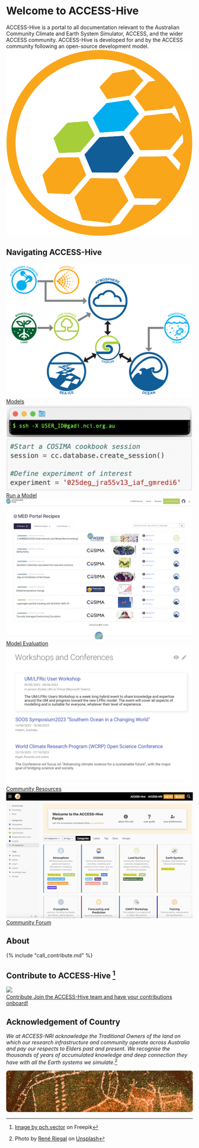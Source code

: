 
<!-- ![ACCESS-HIVE Logo](assets/ACCESS_icon_HIVE.png){align=right width=40%} -->
# <div class="highlight-bg"> Welcome to ACCESS-Hive </div>

<!-- [![github-contributors](https://img.shields.io/github/contributors/ACCESS-Hive/access-hive.github.io?color=blue&style=plastic)][github-repo] -->
<!-- [![forum-users](https://img.shields.io/discourse/users?color=blue&label=forum&server=https%3A%2F%2Fforum.access-hive.org.au&style=plastic)][forum] -->


<div class="with-border introduction">
    <div>
        ACCESS-Hive is a portal to all documentation relevant to the Australian Community Climate and Earth System Simulator, ACCESS, and the wider ACCESS community. ACCESS-Hive is developed for and by the ACCESS community following an open-source development model.
    </div>
    <img src="assets/ACCESS_icon_HIVE.png">
</div>

## Navigating ACCESS-Hive
<div class="card-container">
    <a href="models" class="squared-card default-text-color">
        <img src="assets/ACCESS-MODEL.png" alt="Models" class="home-page-sq-card"></img>
        <div class="squared-card-text highlight-bg bg-color-like-tab bold">Models</div>
    </a>
    <a href="models/run-a-model" class="squared-card default-text-color">
        <img src="assets/get_started_example.png" alt="Run a Model" class="home-page-sq-card"></img>
        <div class="squared-card-text highlight-bg bg-color-like-tab bold">Run a Model</div>
    </a>
    <a href="model_evaluation" class="squared-card default-text-color">
        <img src="assets/resources_example.png" alt="Model Evaluation" class="home-page-sq-card"></img>
        <div class="squared-card-text highlight-bg bg-color-like-tab bold">Model Evaluation</div>
    </a>
    <a href="community_resources" class="squared-card default-text-color">
        <img src="assets/community-forum-homepage.png" alt="Community Resources" class="home-page-sq-card"></img>
        <div class="squared-card-text highlight-bg bg-color-like-tab bold">Community Resources</div>
    </a>
    <a href="https://forum.access-hive.org.au" target="_blank" class="squared-card default-text-color">
        <img src="assets/forum_screenshot.png" alt="Community Forum" class="home-page-sq-card"></img>
        <div class="squared-card-text highlight-bg bg-color-like-tab bold">Community Forum</div>
    </a>
</div>

## About
{% include "call_contribute.md" %}

## Contribute to ACCESS-Hive [^1]
<div class="card-container">
    <a href="contribute/" target="_blank" class="rectangular-card default-text-color">
        <div class="rectangular-card-image">
            <img src="assets/how-to-contribute-img.jpg" class="cover"></img>
        </div>
        <div class="rectangular-card-text">
            <span class="highlight-bg bg-color-like-tab bold">Contribute</span>
            <span class="">Join the ACCESS-Hive team and have your contributions onboard!</span>
        </div>
    </a>
</div>

[^1]:
    <a href="https://www.freepik.com/free-vector/team-crisis-managers-solving-businessman-problems-employees-with-lightbulb-unraveling-tangle-vector-illustration-teamwork-solution-management-concept_10613678.htm#query=teamwork%20cartoon&position=18&from_view=keyword&track=ais">Image by pch.vector</a> on Freepik

<!-- [How to Contribute][HCG]{ .md-button .md-button--primary }

ACCESS-Hive is a community supported site, as such contributions to the ACCESS-Hive site are **encouraged by any member of the community**. Member of the ACCESS community are also welcome to become reviewers. Please refer to the [contribution guidelines][HCG] to learn how you can help the ACCESS community build a documentation database useful to everyone. -->

## Acknowledgement of Country

<em>We at ACCESS-NRI acknowledge the Traditional Owners of the land on which our research infrastructure and community operate across Australia and pay our respects to Elders past and present. We recognise the thousands of years of accumulated knowledge and deep connection they have with all the Earth systems we simulate</em>.[^2]

<img src = "assets/aboriginal-acknowledgement.png" class="white-img-bg" style="width: 100%; height: 8em; object-fit: cover; border-radius: 7px;"></img>

[^2]:
    Photo by <a href="https://unsplash.com/@riegal?utm_source=unsplash&utm_medium=referral&utm_content=creditCopyText">René Riegal</a> on <a href="https://unsplash.com/photos/3ZQpQvZxb70?utm_source=unsplash&utm_medium=referral&utm_content=creditCopyText">Unsplash</a>
  
<!-- ## License

![CC-BY][CC-BY]{ align=left }
The ACCESS-Hive site is covered by the [CC-BY 4.0 license][human-license].

ACCESS-Hive contains links to other material which is covered by various licensing agreements. Users should directly refer to the terms and conditions of any material they are using to understand their rights and responsibilities.  -->


[HCG]: contribute/index.md
[CC-BY]: https://i.creativecommons.org/l/by/4.0/88x31.png
[human-license]: about/License.md
[access-nri]: https://access-nri.org.au
[resources]: resources/data.md
[github-repo]: https://github.com/ACCESS-Hive/access-hive.github.io.git
[forum]: https://forum.access-hive.org.au
[hamburger button]: https://en.wikipedia.org/wiki/Hamburger_button
[access-hive-github-repo]: https://github.com/ACCESS-Hive/access-hive.github.io
